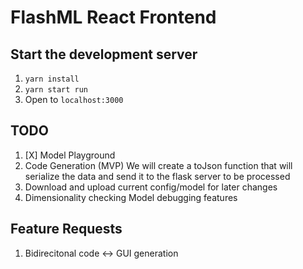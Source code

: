 # FlashML React Frontend

## Start the development server
1. `yarn install`
2. `yarn start run`
3. Open to `localhost:3000`

## TODO
1. [X] Model Playground
2. Code Generation (MVP)
We will create a toJson function that will serialize the data and send it to the flask server to be processed
3. Download and upload current config/model for later changes
4. Dimensionality checking 
Model debugging features

## Feature Requests
1. Bidirecitonal code <-> GUI generation

